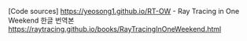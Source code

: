 [Code sources]
https://yeosong1.github.io/RT-OW - Ray Tracing in One Weekend 한글 번역본
https://raytracing.github.io/books/RayTracingInOneWeekend.html
